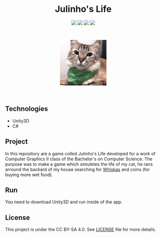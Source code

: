 <h1 align="center">
    Julinho's Life
</h1>

<p align="center">
    <img src="https://img.shields.io/github/license/isabellanunes/julinhos-life?style=flat-square" />
    <img src="https://img.shields.io/github/languages/count/isabellanunes/julinhos-life?style=flat-square" />
    <img src="https://img.shields.io/github/repo-size/isabellanunes/julinhos-life?style=flat-square" />
    <img src="https://img.shields.io/github/last-commit/isabellanunes/julinhos-life?style=flat-square" />
</p>

<br />

<p align="center">
    <img src=".readme/logo.png" width="150px" />
</p>

<br />

## Technologies

- Unity3D
- C#

## Project

In this repository are a game colled Julinho's Life developed for a work of Computer Graphics II class of the Bachelor's on Computer Science. The purpose was to make a game which simuletes the life of my cat, he rans arround the backard of my house searching for [Whiskas](https://www.whiskas.com/) and coins (for buying more wet food).

## Run

You need to download Unity3D and run inside of the app.

## License

This project is under the CC BY-SA 4.0. See [LICENSE](/LICENSE.md) file for more details.